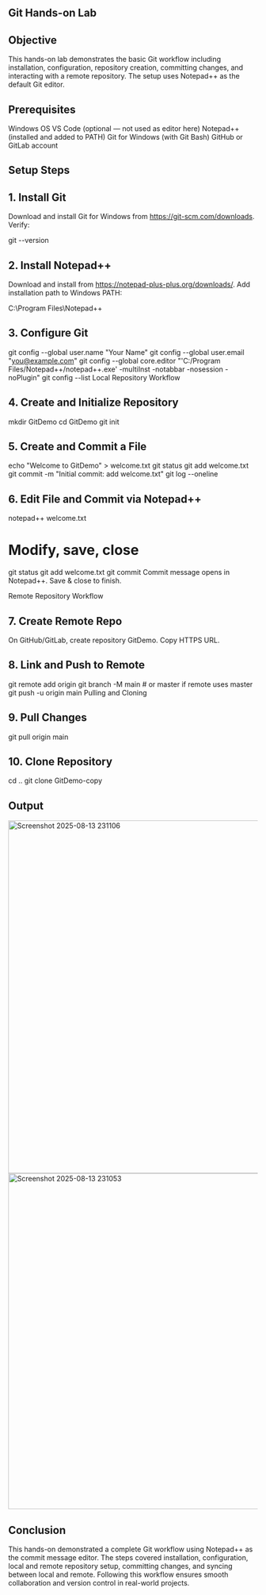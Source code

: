 ## Git Hands-on Lab
## Objective
This hands-on lab demonstrates the basic Git workflow including installation, configuration, repository creation, committing changes, and interacting with a remote repository. The setup uses Notepad++ as the default Git editor.

## Prerequisites
Windows OS
VS Code (optional — not used as editor here)
Notepad++ (installed and added to PATH)
Git for Windows (with Git Bash)
GitHub or GitLab account
## Setup Steps
## 1. Install Git
Download and install Git for Windows from https://git-scm.com/downloads. Verify:

git --version
## 2. Install Notepad++
Download and install from https://notepad-plus-plus.org/downloads/. Add installation path to Windows PATH:

C:\Program Files\Notepad++
## 3. Configure Git
git config --global user.name "Your Name"
git config --global user.email "you@example.com"
git config --global core.editor "'C:/Program Files/Notepad++/notepad++.exe' -multiInst -notabbar -nosession -noPlugin"
git config --list
Local Repository Workflow
## 4. Create and Initialize Repository
mkdir GitDemo
cd GitDemo
git init
## 5. Create and Commit a File
echo "Welcome to GitDemo" > welcome.txt
git status
git add welcome.txt
git commit -m "Initial commit: add welcome.txt"
git log --oneline
## 6. Edit File and Commit via Notepad++
notepad++ welcome.txt
# Modify, save, close
git status
git add welcome.txt
git commit
Commit message opens in Notepad++. Save & close to finish.

Remote Repository Workflow
## 7. Create Remote Repo
On GitHub/GitLab, create repository GitDemo. Copy HTTPS URL.

## 8. Link and Push to Remote
git remote add origin <remote-URL>
git branch -M main   # or master if remote uses master
git push -u origin main
Pulling and Cloning
## 9. Pull Changes
git pull origin main
## 10. Clone Repository
cd ..
git clone <remote-URL> GitDemo-copy
## Output


<img width="1346" height="711" alt="Screenshot 2025-08-13 231106" src="https://github.com/user-attachments/assets/bd65cf98-9825-4a6c-81a8-80814006988a" />


<img width="1365" height="677" alt="Screenshot 2025-08-13 231053" src="https://github.com/user-attachments/assets/6d81e7ff-638d-4652-9412-f8d54179448e" />


## Conclusion
This hands-on demonstrated a complete Git workflow using Notepad++ as the commit message editor. The steps covered installation, configuration, local and remote repository setup, committing changes, and syncing between local and remote. Following this workflow ensures smooth collaboration and version control in real-world projects.

